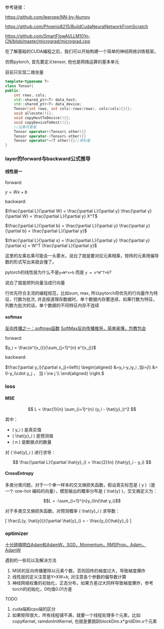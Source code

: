 参考链接：

https://github.com/leeroee/NN-by-Numpy

https://github.com/Phoenix8215/BuildCudaNeuralNetworkFromScratch

https://github.com/SmartFlowAI/LLM101n-CN/blob/master/micrograd/micrograd.cpp

在了解基础的CUDA编程之后，我们可以开始构建一个简单的神经网络训练框架。

仿照pytorch, 首先要定义tensor, 他也是网络运算的基本单元

目前只实现二维张量

```c++
template<typename T>
class Tensor{
public:
    int rows, cols;
    std::shared_ptr<T> data_host;
    std::shared_ptr<T> data_device;
    Tensor(int rows, int cols):rows(rows), cols(cols){}{};
    void allocate(){};
    void copyHostToDevice(){};
    void copyDeviceToHost(){};
    //运算符重载
    Tensor operator+(Tensor& other){}
    Tensor operator-(Tensor& other){}
    Tensor operator*=(T other){}//乘标量
}
```

### layer的forward与backward公式推导

#### 线性层一 

forward:

$y = Wx + b$ 

backward:

$\frac{\partial L}{\partial W} = \frac{\partial L}{\partial y} \frac{\partial y}{\partial W} = \frac{\partial L}{\partial y} X^T$

$\frac{\partial L}{\partial b} = \frac{\partial L}{\partial y} \frac{\partial y}{\partial b} = \frac{\partial L}{\partial y}$

$\frac{\partial L}{\partial x} = \frac{\partial L}{\partial y} \frac{\partial y}{\partial x} = W^T \frac{\partial L}{\partial y}$

这里的左乘右乘可能会一头雾水，说白了就是要对应元素相乘，矩阵的元素用偏导数的形式写出来就会懂了。

pytorch的线性层为什么不是`y=W*x+b` 而是 `y = x*W^T+b`?

说白了就是把列向量当成行向量

行优先符合主流的编程规范，比如sum, max, 所以pytorch将优先的行向量作为特征，行数为批次, 并且按道理存数据时，单个数据内存要连续，如果行数为特征，列数为批次的话，单个数据的不同特征内存不连续

#### softmax
[反向传播之一：softmax函数](https://zhuanlan.zhihu.com/p/37740860)
[SoftMax反向传播推导，简单易懂，包教包会](https://www.bilibili.com/video/BV143411h7PQ/?spm_id_from=333.337.search-card.all.click&vd_source=c43347ef375755d298da8f0c05cfe444)

forward:

$y_i = \frac{e^{x_i}}{\sum_{j=1}^{n} e^{x_j}}$

backward:

$\frac{\partial y_i}{\partial x_j}=\left\{ \begin{aligned} &=y_i-y_iy_i ,当i=j\\ &= 0-y_i\cdot y_j ， 当 i \ne j \\ \end{aligned} \right.$

### loss

#### MSE

$$
L = \frac{1}{n} \sum_{i=1}^{n} (y_i - \hat{y}_i)^2
$$

其中：
- \( y_i \) 是真实值
- \( \hat{y}_i \) 是预测值
- \( n \) 是数据点的数量

对 \( \hat{y}_i \) 进行求导：

$$
\frac{\partial L}{\partial \hat{y}_i} = \frac{2}{n} (\hat{y}_i - y_i)
$$
#### CrossEntropy

多类分类问题，对于一个单一样本的交叉熵损失函数，假设真实标签是 \( y \)（是一个 one-hot 编码的向量），模型输出的概率分布是 \( \hat{y} \)，交叉熵定义为：

$$L = -\sum_{i=1}^{n}y_i\ln(\hat y_i)$$

对于多类交叉熵损失函数，对预测概率 \( \hat{y}_i \) 求导数：

\[
\frac{L(y, \hat{y})}{\partial \hat{y}_i} = - \frac{y_i}{\hat{y}_i}
\]

### optimizer

[十分钟搞明白Adam和AdamW，SGD，Momentum，RMSProp，Adam，AdamW](https://www.bilibili.com/video/BV1NZ421s75D/?spm_id_from=333.337.search-card.all.click&vd_source=c43347ef375755d298da8f0c05cfe444)


遇到的一些坑以及解决方法

1. MSE的反向传播要除以元素个数，否则回传的梯度过大，导致梯度爆炸
2. 线性层的定义注意是Y=XW+b, 对注意各个参数的偏导数计算
3. 神经网络权重的初始化，正态分布，如果方差过大同样导致梯度爆炸，参考torch的初始化，0均值0.01方差

TODO 

1. cuda端和cpu端的区分
2. 如果矩阵很大，所有线程铺不满，就要一个线程处理多个元素，比如copyKernel, ramdonInitKernel, 也就是要跳跃blockDim.x*gridDim.x个元素
